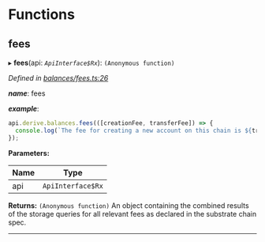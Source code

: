 

# Functions

<a id="fees"></a>

##  fees

▸ **fees**(api: *`ApiInterface$Rx`*): `(Anonymous function)`

*Defined in [balances/fees.ts:26](https://github.com/polkadot-js/api/blob/c30d3a8/packages/api-derive/src/balances/fees.ts#L26)*

*__name__*: fees

*__example__*:   

```javascript
api.derive.balances.fees(([creationFee, transferFee]) => {
  console.log(`The fee for creating a new account on this chain is ${transferFee} units. The fee required for making a transfer is ${transferFee} units.`);
});
```

**Parameters:**

| Name | Type |
| ------ | ------ |
| api | `ApiInterface$Rx` |

**Returns:** `(Anonymous function)`
An object containing the combined results of the storage queries for
all relevant fees as declared in the substrate chain spec.

___

